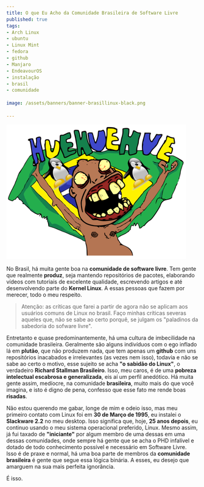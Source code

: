 ```yaml
---
title: O que Eu Acho da Comunidade Brasileira de Software Livre
published: true
tags:
- Arch Linux
- ubuntu
- Linux Mint
- fedora 
- github
- Manjaro
- EndeavourOS
- instalação
- brasil
- comunidade

image: /assets/banners/banner-brasillinux-black.png

---
```



![banner-brasil-comunidade-linux](/assets/banners/banner-brasillinux.png)

No Brasil, há muita gente boa na **comunidade de software livre**. Tem gente que realmente **produz**, seja mantendo
repositórios de pacotes, elaborando vídeos com tutoriais de excelente qualidade, escrevendo artigos e 
até desenvolvendo parte do **Kernel Linux**. A essas pessoas que fazem por merecer, todo o meu respeito.  


>Atenção: as críticas que farei a partir de agora não se aplicam aos usuários comuns de Linux no brasil. 
>Faço minhas críticas severas aqueles que, não se sabe ao certo porquê, se julgam os "paladinos da sabedoria do
>sofware livre". 

Entretanto e quase predominantemente, há uma cultura de imbecilidade na comunidade brasileira. Geralmente são alguns 
indivíduos com o ego inflado lá em **plutão**, que não produzem nada, que tem apenas um **github** com uns repositórios 
inacabados e irrelevantes (as vezes nem isso), todavia e não se sabe ao certo o motivo, esse sujeito se 
acha **"o sabidão do Linux"**, o verdadeiro **Richard Stallman Brasileiro**. Isso, meu caros, é de 
uma **pobreza intelectual escabrosa e generalizada**, eis aí um perfil anedótico. Há muita gente assim, medíocre, 
na comunidade **brasileira**, muito mais do que você imagina, e isto é digno de pena, confesso que esse fato me 
rende boas **risadas**. 

Não estou querendo me gabar, longe de mim e odeio isso, mas meu primeiro contato com Linux foi em 
**30 de Março de 1995**, eu instalei o **Slackware 2.2** no meu desktop. Isso significa que, hoje, 
**25 anos depois**, eu continuo usando o meu sistema operacional preferido, Linux. Mesmo assim, já fui 
taxado de **"iniciante"** por algum membro de uma dessas em uma dessas comunidades, onde sempre há gente 
que se acha o PHD infalível e dotado de todo conhecimento possível e necessário em Software Livre. 
Isso é de praxe e normal, há uma boa parte de membros da **comunidade brasileira** é gente que segue 
essa lógica binária. A esses, eu desejo que amarguem na sua mais perfeita ignorância. 

É isso. 